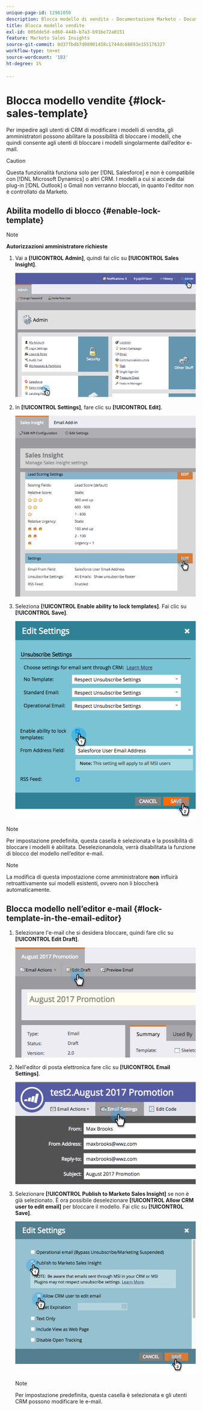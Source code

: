 ```yaml
---
unique-page-id: 12981050
description: Blocca modello di vendita - Documentazione Marketo - Documentazione del prodotto
title: Blocca modello vendite
exl-id: 005dde5d-ed60-444b-b7a3-b91be72a0151
feature: Marketo Sales Insights
source-git-commit: 0d37fbdb7d08901458c1744dc68893e155176327
workflow-type: tm+mt
source-wordcount: '183'
ht-degree: 1%

---
```


# Blocca modello vendite {#lock-sales-template}

Per impedire agli utenti di CRM di modificare i modelli di vendita, gli amministratori possono abilitare la possibilità di bloccare i modelli, che quindi consente agli utenti di bloccare i modelli singolarmente dall’editor e-mail.

>[!CAUTION]
>
>Questa funzionalità funziona solo per [!DNL Salesforce] e non è compatibile con [!DNL Microsoft Dynamics] o altri CRM. I modelli a cui si accede dai plug-in [!DNL Outlook] o Gmail non verranno bloccati, in quanto l&#39;editor non è controllato da Marketo.

## Abilita modello di blocco {#enable-lock-template}

>[!NOTE]
>
>**Autorizzazioni amministratore richieste**

1. Vai a **[!UICONTROL Admin]**, quindi fai clic su **[!UICONTROL Sales Insight]**.

   ![](assets/1.png)

1. In **[!UICONTROL Settings]**, fare clic su **[!UICONTROL Edit]**.

   ![](assets/2.png)

1. Seleziona **[!UICONTROL Enable ability to lock templates]**. Fai clic su **[!UICONTROL Save]**.

   ![](assets/image2017-10-9-8-3a19-3a45.png)

>[!NOTE]
>
>Per impostazione predefinita, questa casella è selezionata e la possibilità di bloccare i modelli è abilitata. Deselezionandola, verrà disabilitata la funzione di blocco del modello nell’editor e-mail.

>[!NOTE]
>
>La modifica di questa impostazione come amministratore **non** influirà retroattivamente sui modelli esistenti, ovvero non li bloccherà automaticamente.

## Blocca modello nell’editor e-mail {#lock-template-in-the-email-editor}

1. Selezionare l&#39;e-mail che si desidera bloccare, quindi fare clic su **[!UICONTROL Edit Draft]**.

   ![](assets/5.png)

1. Nell&#39;editor di posta elettronica fare clic su **[!UICONTROL Email Settings]**.

   ![](assets/6.png)

1. Selezionare **[!UICONTROL Publish to Marketo Sales Insight]** se non è già selezionato. È ora possibile deselezionare **[!UICONTROL Allow CRM user to edit email]** per bloccare il modello. Fai clic su **[!UICONTROL Save]**.

   ![](assets/7.png)

   >[!NOTE]
   >
   >Per impostazione predefinita, questa casella è selezionata e gli utenti CRM possono modificare le e-mail.
